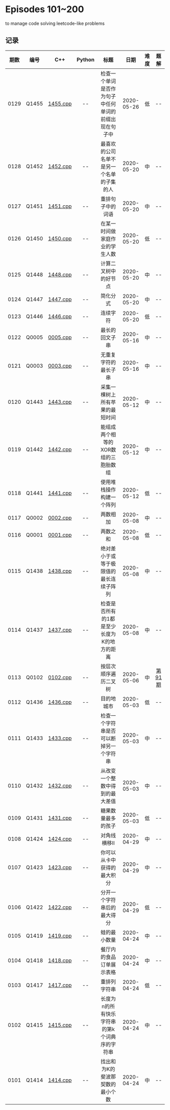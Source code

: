 # Episodes 101~200

to manage code solving leetcode-like problems

## 记录

|期数|编号|C++|Python|标题|日期|难度|题解|
|:---:|:---:|:---:|:---:|:---:|:---:|:---:|:---:|
|0129|Q1455|[1455.cpp](../src/leetcode/q1401_1500/q1455.cpp)|--|检查一个单词是否作为句子中任何单词的前缀出现在句子中|2020-05-26|低|--|
|0128|Q1452|[1452.cpp](../src/leetcode/q1401_1500/q1452.cpp)|--|最喜欢的公司名单不是另一个名单的子集的人|2020-05-20|中|--|
|0127|Q1451|[1451.cpp](../src/leetcode/q1401_1500/q1451.cpp)|--|重排句子中的词语|2020-05-20|中|--|
|0126|Q1450|[1450.cpp](../src/leetcode/q1401_1500/q1450.cpp)|--|在某一时间做家庭作业的学生人数|2020-05-20|低|--|
|0125|Q1448|[1448.cpp](../src/leetcode/q1401_1500/q1448.cpp)|--|计算二叉树中的好节点|2020-05-20|中|--|
|0124|Q1447|[1447.cpp](../src/leetcode/q1401_1500/q1447.cpp)|--|简化分式|2020-05-20|中|--|
|0123|Q1446|[1446.cpp](../src/leetcode/q1401_1500/q1446.cpp)|--|连续字符|2020-05-20|低|--|
|0122|Q0005|[0005.cpp](../src/leetcode/q1401_1500/q0005.cpp)|--|最长的回文子串|2020-05-16|中|--|
|0121|Q0003|[0003.cpp](../src/leetcode/q1401_1500/q0003.cpp)|--|无重复字符的最长子串|2020-05-16|中|--|
|0120|Q1443|[1443.cpp](../src/leetcode/q1401_1500/q1443.cpp)|--|采集一棵树上所有苹果的最短时间|2020-05-12|中|--|
|0119|Q1442|[1442.cpp](../src/leetcode/q1401_1500/q1442.cpp)|--|能组成两个相等的XOR数组的三胞胎数组|2020-05-12|中|--|
|0118|Q1441|[1441.cpp](../src/leetcode/q1401_1500/q1441.cpp)|--|使用堆栈操作构建一个阵列|2020-05-12|低|--|
|0117|Q0002|[0002.cpp](../src/leetcode/q1401_1500/q0002.cpp)|--|两数相加|2020-05-08|中|--|
|0116|Q0001|[0001.cpp](../src/leetcode/q1401_1500/q0001.cpp)|--|两数之和|2020-05-08|低|--|
|0115|Q1438|[1438.cpp](../src/leetcode/q1401_1500/q1438.cpp)|--|绝对差小于或等于极限值的最长连续子阵列|2020-05-08|中|--|
|0114|Q1437|[1437.cpp](../src/leetcode/q1401_1500/q1437.cpp)|--|检查是否所有的1都是至少长度为K的地方的距离|2020-05-08|中|--|
|0113|Q0102|[0102.cpp](../src/leetcode/q1401_1500/q0102.cpp)|--|按层次顺序遍历二叉树|2020-05-06|中|[第91期](https://mp.weixin.qq.com/s/MwACh4_Ahjamwpf6stxSmw)|
|0112|Q1436|[1436.cpp](../src/leetcode/q1401_1500/q1436.cpp)|--|目的地城市|2020-05-03|低|--|
|0111|Q1433|[1433.cpp](../src/leetcode/q1401_1500/q1433.cpp)|--|检查一个字符串是否可以断掉另一个字符串|2020-05-03|中|--|
|0110|Q1432|[1432.cpp](../src/leetcode/q1401_1500/q1432.cpp)|--|从改变一个整数中得到的最大差值|2020-05-03|中|--|
|0109|Q1431|[1431.cpp](../src/leetcode/q1401_1500/q1431.cpp)|--|糖果数量最多的孩子|2020-05-03|低|--|
|0108|Q1424|[1424.cpp](../src/leetcode/q1401_1500/q1424.cpp)|--|对角线横移II|2020-04-29|中|--|
|0107|Q1423|[1423.cpp](../src/leetcode/q1401_1500/q1423.cpp)|--|你可以从卡中获得的最大积分|2020-04-29|中|--|
|0106|Q1422|[1422.cpp](../src/leetcode/q1401_1500/q1422.cpp)|--|分开一个字符串后的最大得分|2020-04-29|低|--|
|0105|Q1419|[1419.cpp](../src/leetcode/q1401_1500/q1419.cpp)|--|蛙的最小数量|2020-04-24|中|--|
|0104|Q1418|[1418.cpp](../src/leetcode/q1401_1500/q1418.cpp)|--|餐厅内的食品订单展示表格|2020-04-24|中|--|
|0103|Q1417|[1417.cpp](../src/leetcode/q1401_1500/q1417.cpp)|--|重排列字符串|2020-04-24|低|--|
|0102|Q1415|[1415.cpp](../src/leetcode/q1401_1500/q1415.cpp)|--|长度为n的所有快乐字符串的第k个词典序的字符串|2020-04-24|中|--|
|0101|Q1414|[1414.cpp](../src/leetcode/q1401_1500/q1414.cpp)|--|找出和为K的斐波那契数的最小个数|2020-04-24|中|--|
